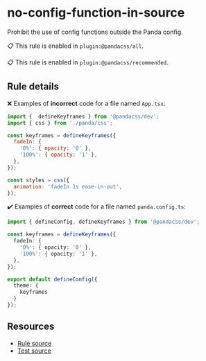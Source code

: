 [//]: # (This file is generated by eslint-docgen. Do not edit it directly.)

# no-config-function-in-source

Prohibit the use of config functions outside the Panda config.

📋 This rule is enabled in `plugin:@pandacss/all`.

📋 This rule is enabled in `plugin:@pandacss/recommended`.

## Rule details

❌ Examples of **incorrect** code for a file named `App.tsx`:
```js
import {  defineKeyframes } from '@pandacss/dev';
import { css } from './panda/css';

const keyframes = defineKeyframes({
  fadeIn: {
    '0%': { opacity: '0' },
    '100%': { opacity: '1' },
  },
});

const styles = css({
  animation: 'fadeIn 1s ease-in-out',
});
```

✔️ Examples of **correct** code for a file named `panda.config.ts`:
```ts
import { defineConfig, defineKeyframes } from '@pandacss/dev';

const keyframes = defineKeyframes({
  fadeIn: {
    '0%': { opacity: '0' },
    '100%': { opacity: '1' },
  },
});

export default defineConfig({
  theme: {
    keyframes
  }
});
```

## Resources

* [Rule source](/plugin/src/rules/no-config-function-in-source.ts)
* [Test source](/plugin/tests/no-config-function-in-source.test.ts)
